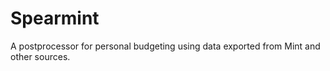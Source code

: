 # Spearmint

A postprocessor for personal budgeting using data exported from Mint and other sources. 